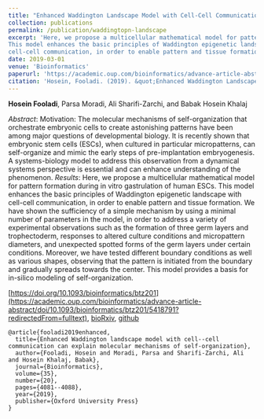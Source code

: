 ```yaml
---
title: "Enhanced Waddington Landscape Model with Cell-Cell Communication Can Explain Molecular Mechanisms of Self-Organization"
collection: publications
permalink: /publication/waddingtopn-landscape
excerpt: 'Here, we propose a multicellular mathematical model for pattern formation during in vitro gastrulation of human ESCs. 
This model enhances the basic principles of Waddington epigenetic landscape with
cell-cell communication, in order to enable pattern and tissue formation.'
date: 2019-03-01
venue: 'Bioinformatics'
paperurl: 'https://academic.oup.com/bioinformatics/advance-article-abstract/doi/10.1093/bioinformatics/btz201/5418791?redirectedFrom=fulltext'
citation: 'Hosein, Fooladi. (2019). &quot;Enhanced Waddington Landscape Model with Cell-Cell Communication Can Explain Molecular Mechanisms of Self-Organization.&quot; <i>Bioinformatics 1</i>. 1(3).'
---
```

**Hosein Fooladi**, Parsa Moradi, Ali Sharifi-Zarchi, and Babak Hosein Khalaj

*Abstract*: Motivation: The molecular mechanisms of self-organization that orchestrate embryonic cells to create
astonishing patterns have been among major questions of developmental biology. It is recently shown that
embryonic stem cells (ESCs), when cultured in particular micropatterns, can self-organize and mimic the
early steps of pre-implantation embryogenesis. A systems-biology model to address this observation from
a dynamical systems perspective is essential and can enhance understanding of the phenomenon.
*Results*: Here, we propose a multicellular mathematical model for pattern formation during in vitro gastrulation of human ESCs. 
This model enhances the basic principles of Waddington epigenetic landscape with
cell-cell communication, in order to enable pattern and tissue formation. We have shown the sufficiency of
a simple mechanism by using a minimal number of parameters in the model, in order to address a variety
of experimental observations such as the formation of three germ layers and trophectoderm, responses to
altered culture conditions and micropattern diameters, and unexpected spotted forms of the germ layers
under certain conditions. Moreover, we have tested different boundary conditions as well as various shapes, observing that the pattern 
is initiated from the boundary and gradually spreads towards the center.
This model provides a basis for in-silico modeling of self-organization.

[https://doi.org/10.1093/bioinformatics/btz201](https://academic.oup.com/bioinformatics/advance-article-abstract/doi/10.1093/bioinformatics/btz201/5418791?redirectedFrom=fulltext), [bioRxiv](https://www.biorxiv.org/content/10.1101/241604v1), [github](https://github.com/HFooladi/Self_Organization)

```
@article{fooladi2019enhanced,
  title={Enhanced Waddington landscape model with cell--cell communication can explain molecular mechanisms of self-organization},
  author={Fooladi, Hosein and Moradi, Parsa and Sharifi-Zarchi, Ali and Hosein Khalaj, Babak},
  journal={Bioinformatics},
  volume={35},
  number={20},
  pages={4081--4088},
  year={2019},
  publisher={Oxford University Press}
}
```
